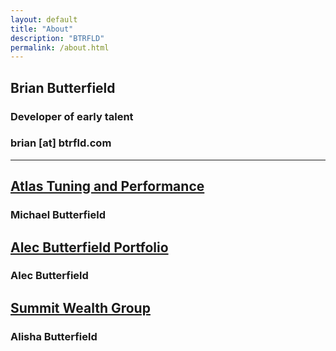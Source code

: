 ```yaml
---
layout: default
title: "About"
description: "BTRFLD"
permalink: /about.html
---
```


## Brian Butterfield
### Developer of early talent
### brian [at] btrfld.com

---

## [Atlas Tuning and Performance](https://atlastuningperformance.com)
### Michael Butterfield

## [Alec Butterfield Portfolio](https://www.alecbutterfield.com)
### Alec Butterfield

## [Summit Wealth Group](https://www.summitwealthgroup.com/team/alisha-butterfield)
### Alisha Butterfield
